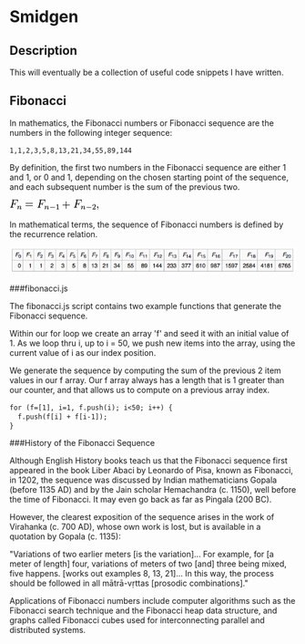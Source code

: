 # Smidgen
 
## Description
 
This will eventually be a collection of useful code snippets I have written.

## Fibonacci

In mathematics, the Fibonacci numbers or Fibonacci sequence are the numbers in the following integer sequence:

```
1,1,2,3,5,8,13,21,34,55,89,144
```

By definition, the first two numbers in the Fibonacci sequence are either 1 and 1, or 0 and 1, depending on the chosen starting point of the sequence, and each subsequent number is the sum of the previous two.

![Fibonacci Formula](/fibonacci/images/fibonacci-formula.png)

In mathematical terms, the sequence of Fibonacci numbers is defined by the recurrence relation.

![Fibonacci Array](/fibonacci/images/fibonacci-array.png)

###fibonacci.js

The fibonacci.js script contains two example functions that generate the Fibonacci sequence.

Within our for loop we create an array 'f' and seed it with an initial value of 1.  As we loop thru i, up to i = 50, we push new items into the array, using the current value of i as our index position.

We generate the sequence by computing the sum of the previous 2 item values in our f array.  Our f array always has a length that is 1 greater than our counter, and that allows us to compute on a previous array index.

```
for (f=[1], i=1, f.push(i); i<50; i++) {
  f.push(f[i] + f[i-1]);
} 
```

###History of the Fibonacci Sequence

Although English History books teach us that the Fibonacci sequence first appeared in the book Liber Abaci by Leonardo of Pisa, known as Fibonacci, in 1202, the sequence was discussed by Indian mathematicians Gopala (before 1135 AD) and by the Jain scholar Hemachandra (c. 1150), well before the time of Fibonacci.  It may even go back as far as Pingala (200 BC).

However, the clearest exposition of the sequence arises in the work of Virahanka (c. 700 AD), whose own work is lost, but is available in a quotation by Gopala (c. 1135):

"Variations of two earlier meters [is the variation]... For example, for [a meter of length] four, variations of meters of two [and] three being mixed, five happens. [works out examples 8, 13, 21]... In this way, the process should be followed in all mātrā-vṛttas [prosodic combinations]."

Applications of Fibonacci numbers include computer algorithms such as the Fibonacci search technique and the Fibonacci heap data structure, and graphs called Fibonacci cubes used for interconnecting parallel and distributed systems.